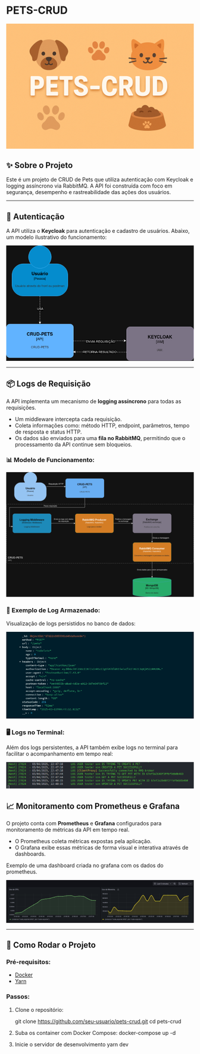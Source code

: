 # PETS-CRUD

![Banner](assets/banner.png)

## ✨ Sobre o Projeto

Este é um projeto de CRUD de Pets que utiliza autenticação com Keycloak e logging assíncrono via RabbitMQ. A API foi construída com foco em segurança, desempenho e rastreabilidade das ações dos usuários.

---

## 🔐 Autenticação

A API utiliza o **Keycloak** para autenticação e cadastro de usuários. Abaixo, um modelo ilustrativo do funcionamento:

![C4Model Keycloak](assets/IAM.png)

---

## 📦 Logs de Requisição

A API implementa um mecanismo de **logging assíncrono** para todas as requisições.

- Um middleware intercepta cada requisição.
- Coleta informações como: método HTTP, endpoint, parâmetros, tempo de resposta e status HTTP.
- Os dados são enviados para uma **fila no RabbitMQ**, permitindo que o processamento da API continue sem bloqueios.

### 📊 Modelo de Funcionamento:

![C4Model RabbitMQ](assets/DiagramaRabbitMqLogging.drawio.png)

### 💾 Exemplo de Log Armazenado:

Visualização de logs persistidos no banco de dados:

![Exemplo Log](assets/exemploLog.png)

### 🖥️ Logs no Terminal:

Além dos logs persistentes, a API também exibe logs no terminal para facilitar o acompanhamento em tempo real:

![Exemplo Log no terminal](assets/logExample.png)

## 📈 Monitoramento com Prometheus e Grafana

O projeto conta com **Prometheus** e **Grafana** configurados para monitoramento de métricas da API em tempo real.

- O Prometheus coleta métricas expostas pela aplicação.
- O Grafana exibe essas métricas de forma visual e interativa através de dashboards.

Exemplo de uma dashboard criada no grafana com os dados do prometheus.

![Exemplo grafana](assets/grafanaExample.png)

---

## 🚀 Como Rodar o Projeto

### Pré-requisitos:

- [Docker](https://www.docker.com/)
- [Yarn](https://classic.yarnpkg.com/lang/en/docs/install/)

### Passos:

1. Clone o repositório:

   git clone https://github.com/seu-usuario/pets-crud.git
   cd pets-crud

2. Suba os container com Docker Compose:
   docker-compose up -d

3. Inicie o servidor de desenvolvimento
   yarn dev
